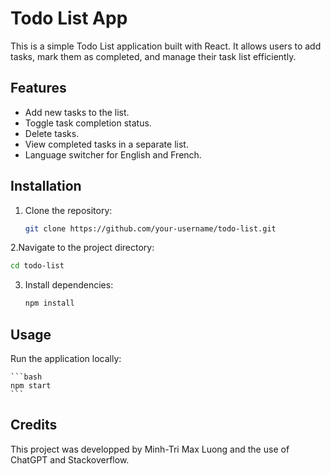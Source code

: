 # Todo List App

This is a simple Todo List application built with React. It allows users to add tasks, mark them as completed, and manage their task list efficiently.

## Features

- Add new tasks to the list.
- Toggle task completion status.
- Delete tasks.
- View completed tasks in a separate list.
- Language switcher for English and French.

## Installation

1. Clone the repository:

   ```bash
   git clone https://github.com/your-username/todo-list.git
   ```

2.Navigate to the project directory:

   ```bash
   cd todo-list
   ```

3. Install dependencies:
   ```bash
   npm install
   ```

## Usage

Run the application locally:

    ```bash
    npm start
    ```

## Credits
This project was developped by Minh-Tri Max Luong and the use of ChatGPT and Stackoverflow.